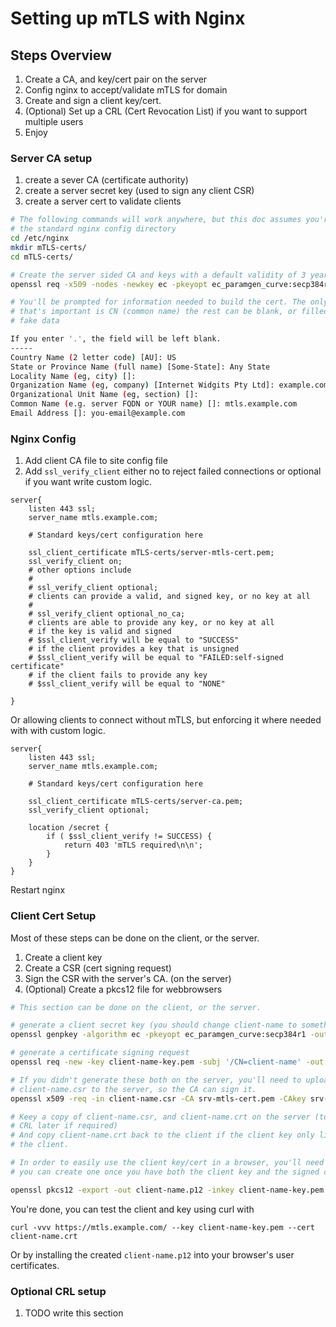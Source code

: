 # Setting up mTLS with Nginx

## Steps Overview
  1. Create a CA, and key/cert pair on the server
  1. Config nginx to accept/validate mTLS for domain
  1. Create and sign a client key/cert.
  1. (Optional) Set up a CRL (Cert Revocation List) if you want to support
     multiple users
  1. Enjoy

### Server CA setup
  1. create a sever CA (certificate authority)
  1. create a server secret key (used to sign any client CSR)
  1. create a server cert to validate clients

```sh
# The following commands will work anywhere, but this doc assumes you're using
# the standard nginx config directory
cd /etc/nginx
mkdir mTLS-certs/
cd mTLS-certs/

# Create the server sided CA and keys with a default validity of 3 years
openssl req -x509 -nodes -newkey ec -pkeyopt ec_paramgen_curve:secp384r1 -keyout server-mtls-key.pem -out server-mtls-cert.pem -days 1095

# You'll be prompted for information needed to build the cert. The only one
# that's important is CN (common name) the rest can be blank, or filled with
# fake data

If you enter '.', the field will be left blank.
-----
Country Name (2 letter code) [AU]: US
State or Province Name (full name) [Some-State]: Any State
Locality Name (eg, city) []:
Organization Name (eg, company) [Internet Widgits Pty Ltd]: example.com
Organizational Unit Name (eg, section) []:
Common Name (e.g. server FQDN or YOUR name) []: mtls.example.com
Email Address []: you-email@example.com
```

### Nginx Config
  1. Add client CA file to site config file
  1. Add `ssl_verify_client` either no to reject failed connections
    or optional if you want write custom logic.

```nginx
server{
    listen 443 ssl;
    server_name mtls.example.com;

    # Standard keys/cert configuration here

    ssl_client_certificate mTLS-certs/server-mtls-cert.pem;
    ssl_verify_client on;
    # other options include
    # 
    # ssl_verify_client optional;
    # clients can provide a valid, and signed key, or no key at all
    # 
    # ssl_verify_client optional_no_ca;
    # clients are able to provide any key, or no key at all
    # if the key is valid and signed 
    # $ssl_client_verify will be equal to "SUCCESS"
    # if the client provides a key that is unsigned
    # $ssl_client_verify will be equal to "FAILED:self-signed certificate"
    # if the client fails to provide any key 
    # $ssl_client_verify will be equal to "NONE"

}
```

Or allowing clients to connect without mTLS, but enforcing it where needed
with with custom logic.

```nginx
server{
    listen 443 ssl;
    server_name mtls.example.com;

    # Standard keys/cert configuration here

    ssl_client_certificate mTLS-certs/server-ca.pem;
    ssl_verify_client optional;

    location /secret {
        if ( $ssl_client_verify != SUCCESS) {
            return 403 'mTLS required\n\n';
        }
    }
}
```

Restart nginx

### Client Cert Setup
  Most of these steps can be done on the client, or the server.
  1. Create a client key
  1. Create a CSR (cert signing request)
  1. Sign the CSR with the server's CA. (on the server)
  1. (Optional) Create a pkcs12 file for webbrowsers

```sh
# This section can be done on the client, or the server.

# generate a client secret key (you should change client-name to something meaningful)
openssl genpkey -algorithm ec -pkeyopt ec_paramgen_curve:secp384r1 -out client-name-key.pem

# generate a certificate signing request
openssl req -new -key client-name-key.pem -subj '/CN=client-name' -out client-name.csr

# If you didn't generate these both on the server, you'll need to upload
# client-name.csr to the server, so the CA can sign it.
openssl x509 -req -in client-name.csr -CA srv-mtls-cert.pem -CAkey srv-mtls-key.pem -CAcreateserial -days 365 -out client-name.crt

# Keey a copy of client-name.csr, and client-name.crt on the server (to create a
# CRL later if required)
# And copy client-name.crt back to the client if the client key only lives on
# the client.

# In order to easily use the client key/cert in a browser, you'll need a pkcs,
# you can create one once you have both the client key and the signed cert.

openssl pkcs12 -export -out client-name.p12 -inkey client-name-key.pem -in client-name.crt
```
You're done, you can test the client and key using curl with

`curl -vvv https://mtls.example.com/ --key client-name-key.pem --cert client-name.crt`

Or by installing the created `client-name.p12` into your browser's user
certificates.

### Optional CRL setup
  1. TODO write this section
